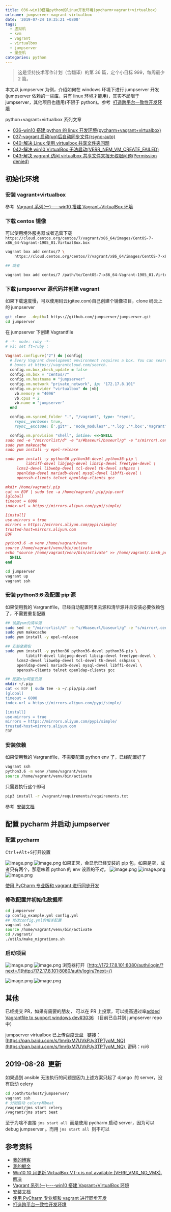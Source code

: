 ```yaml
---
title: 036-win10搭建python的linux开发环境(pycharm+vagrant+virtualbox)
urlname: jumpserver-vagrant-virtualbox
date: '2019-07-24 19:35:21 +0800'
tags:
  - 虚拟机
  - kvm
  - vagrant
  - virtualbox
  - jumpserver
  - 堡垒机
categories: python
---
```


> 这是坚持技术写作计划（含翻译）的第 36 篇，定个小目标 999，每周最少 2 篇。

本文以 jumpserver 为例，介绍如何在 windows 环境下进行 jumpserver 开发(jumpserver 依赖的一些库，只有 linux 环境才能用)，其实不局限于 jumpserver，其他项目也适用(不限于 python)。参考  [打造跨平台一致性开发环境](https://juejin.im/entry/5c6a6da5f265da2de52d7d7c/detail)

python+vagrant+virtualbox 系列文章



- [036-win10 搭建 python 的 linux 开发环境(pycharm+vagrant+virtualbox)](https://juejin.im/post/5d3a55ece51d454f71439dd2)
- [037-vagrant 启动(up)后自动同步文件(rsync-auto)](https://juejin.im/post/5d562b5e5188252d43756db8)
- [040-解决 Linux 使用 virtualbox 共享文件夹问题](https://juejin.im/post/5d5695056fb9a06afd6600f0)
- [042-解决 win10 VirtualBox 无法启动(VERR_NEM_VM_CREATE_FAILED)](https://juejin.im/post/5d63869a51882559c41612c6)
- [043-解决 vagrant 访问 virtualbox 共享文件夹报无权限问题(Permission denied)](https://juejin.im/post/5d6493d6e51d456206115a2c)

<!-- more -->

## 初始化环境

### 安装 vagrant+virtualbox

参考  [Vagrant 系列(一)----win10 搭建 Vagrant+VirtualBox 环境](https://blog.csdn.net/u011781521/article/details/80275212)

### 下载 centos 镜像

可以使用境外服务器或者迅雷下载 `https://cloud.centos.org/centos/7/vagrant/x86_64/images/CentOS-7-x86_64-Vagrant-1905_01.VirtualBox.box`

```bash
vagrant box add centos/7 \
    https://cloud.centos.org/centos/7/vagrant/x86_64/images/CentOS-7-x86_64-Vagrant-1905_01.VirtualBox.box

## 或者

vagrant box add centos/7 /path/to/CentOS-7-x86_64-Vagrant-1905_01.VirtualBox.box
```

### 下载 jumpserver 源代码并创建 vagrant

如果下载速度慢，可以使用码云(gitee.com)自己创建个镜像项目，clone 码云上的 jumpserver

```bash
git clone --depth=1 https://github.com/jumpserver/jumpserver.git
cd jumpserver
```

在 jumpserver 下创建 Vagrantfile

```ruby
# -*- mode: ruby -*-
# vi: set ft=ruby :

Vagrant.configure("2") do |config|
  # Every Vagrant development environment requires a box. You can search for
  # boxes at https://vagrantcloud.com/search.
  config.vm.box_check_update = false
  config.vm.box = "centos/7"
  config.vm.hostname = "jumpserver"
  config.vm.network "private_network", ip: "172.17.8.101"
  config.vm.provider "virtualbox" do |vb|
    vb.memory = "4096"
    vb.cpus = 2
    vb.name = "jumpserver"
  end

  config.vm.synced_folder ".", "/vagrant", type: "rsync",
    rsync__verbose: true,
    rsync__exclude: ['.git*', 'node_modules*','*.log','*.box','Vagrantfile']

  config.vm.provision "shell", inline: <<-SHELL
sudo sed -e "/mirrorlist/d" -e "s/#baseurl/baseurl/g" -e "s/mirror\.centos\.org/mirrors\.tuna\.tsinghua\.edu\.cn/g" -i /etc/yum.repos.d/CentOS-Base.repo
sudo yum makecache
sudo yum install -y epel-release

sudo yum install -y python36 python36-devel python36-pip \
		 libtiff-devel libjpeg-devel libzip-devel freetype-devel \
     lcms2-devel libwebp-devel tcl-devel tk-devel sshpass \
     openldap-devel mariadb-devel mysql-devel libffi-devel \
     openssh-clients telnet openldap-clients gcc

mkdir /home/vagrant/.pip
cat << EOF | sudo tee -a /home/vagrant/.pip/pip.conf
[global]
timeout = 6000
index-url = https://mirrors.aliyun.com/pypi/simple/

[install]
use-mirrors = true
mirrors = https://mirrors.aliyun.com/pypi/simple/
trusted-host=mirrors.aliyun.com
EOF

python3.6 -m venv /home/vagrant/venv
source /home/vagrant/venv/bin/activate
echo "source /home/vagrant/venv/bin/activate" >> /home/vagrant/.bash_profile
  SHELL
end

```

```bash
cd jumpserver
vagrant up
vagrant ssh
```

### ~~安装 python3.6 及配置 pip 源~~

如果使用我的 Vargrantfile，已经自动配置阿里云源和清华源并且安装必要依赖包了，不需要重复配置

```bash
## 设置yum的清华源
sudo sed -e "/mirrorlist/d" -e "s/#baseurl/baseurl/g" -e "s/mirror\.centos\.org/mirrors\.tuna\.tsinghua\.edu\.cn/g" -i /etc/yum.repos.d/CentOS-Base.repo
sudo yum makecache
sudo yum install -y epel-release

## 安装依赖包
sudo yum install -y python36 python36-devel python36-pip \
		 libtiff-devel libjpeg-devel libzip-devel freetype-devel \
     lcms2-devel libwebp-devel tcl-devel tk-devel sshpass \
     openldap-devel mariadb-devel mysql-devel libffi-devel \
     openssh-clients telnet openldap-clients gcc

## 配置pip阿里云源
mkdir ~/.pip
cat << EOF | sudo tee -a ~/.pip/pip.conf
[global]
timeout = 6000
index-url = https://mirrors.aliyun.com/pypi/simple/

[install]
use-mirrors = true
mirrors = https://mirrors.aliyun.com/pypi/simple/
trusted-host=mirrors.aliyun.com
EOF
```

### 安装依赖

如果使用我的 Vargrantfile，不需要配置 python env 了，已经配置好了

```bash
vagrant ssh
python3.6 -m venv /home/vagrant/venv
source /home/vagrant/venv/bin/activate
```

只需要执行这个即可

```bash
pip3 install -r /vagrant/requirements/requirements.txt
```

参考  [安装文档](http://docs.jumpserver.org/zh/docs/step_by_step.html)

## 配置 pycharm 并启动 jumpserver

### 配置 pycharm

<kbd>Ctrl</kbd>+<kbd>Alt</kbd>+<kbd>S</kbd>打开设置

![image.png](https://cdn.nlark.com/yuque/0/2019/png/226273/1564102215460-c6a602ed-86e6-49fc-b2b1-d43689243daa.png#align=left&display=inline&height=706&originHeight=706&originWidth=1009&size=70204&status=done&width=1009)
![image.png](https://cdn.nlark.com/yuque/0/2019/png/226273/1564102389714-c0a5c982-1597-4007-8719-c4f316457bf8.png#align=left&display=inline&height=678&originHeight=678&originWidth=841&size=65908&status=done&width=841)
如果正常，会显示已经安装的 pip 包，如果是空，或者只有两个，那意味着 python 的 env 设置的不对。
![image.png](https://cdn.nlark.com/yuque/0/2019/png/226273/1564102637247-a8c69ed0-d6a2-4d00-ad3b-feebe98a0589.png#align=left&display=inline&height=674&originHeight=674&originWidth=1007&size=68920&status=done&width=1007)
![image.png](https://cdn.nlark.com/yuque/0/2019/png/226273/1564102989073-8062df66-c4cc-45dd-b574-db6e6a39cb6d.png#align=left&display=inline&height=739&originHeight=739&originWidth=1068&size=108292&status=done&width=1068)
![image.png](https://cdn.nlark.com/yuque/0/2019/png/226273/1564110989520-3f8ac63d-5b58-46b7-89bc-d24f6352785c.png#align=left&display=inline&height=706&originHeight=706&originWidth=1009&size=63412&status=done&width=1009)

[使用 PyCharm 专业版和 vagrant 进行同步开发](https://blog.csdn.net/weixin_42393089/article/details/83211456)

### 修改配置并初始化数据库

```bash
cd jumpserver
cp config_example.yml config.yml
## 修改config.yml的相关配置
vagrant ssh
source /home/vagrant/venv/bin/activate
cd /vagrant/
./utils/make_migrations.sh
```

### 启动项目

![image.png](https://cdn.nlark.com/yuque/0/2019/png/226273/1564103536157-efbb24a4-c29d-45b4-991f-b314544ed548.png#align=left&display=inline&height=79&originHeight=79&originWidth=353&size=5532&status=done&width=353)
![image.png](https://cdn.nlark.com/yuque/0/2019/png/226273/1564103574288-28ffdb6f-25f2-4a67-b8ba-936cca59ccf3.png#align=left&display=inline&height=273&originHeight=273&originWidth=407&size=25404&status=done&width=407)
浏览器打开  [http://172.17.8.101:8080/auth/login/?next=/](http://172.17.8.101:8080/auth/login/?next=/)

![image.png](https://cdn.nlark.com/yuque/0/2019/png/226273/1564103612991-53990854-279f-41c9-8250-6647b7889279.png#align=left&display=inline&height=368&originHeight=368&originWidth=889&size=55638&status=done&width=889)
![image.png](https://cdn.nlark.com/yuque/0/2019/png/226273/1564103694901-b41968af-0830-4fc3-beab-4a2393a76279.png#align=left&display=inline&height=240&originHeight=240&originWidth=596&size=56566&status=done&width=596)

## 其他

已经提交 PR，如果有需要的朋友， 可以在 PR 上投票，可以提高通过率[added Vagrantfile to support windows dev#3036](https://github.com/jumpserver/jumpserver/pull/3036) （目前已合并到 jumpserver repo 中）

jumpserver virtualbox 已上传百度云盘  
链接：[https://pan.baidu.com/s/1mr6xM7UVkPJy3TPTyoM_NQ](https://pan.baidu.com/s/1mr6xM7UVkPJy3TPTyoM_NQ)  密码：rci6

## 2019-08-28  更新

如果遇到 ansible 无法执行的问题是因为上述方案只起了 django  的 server，没有启动 celery

```bash
cd /path/to/host/jumpserver/
vagrant ssh
# 分别启动 celery和beat
/vagrant/jms start celery
/vagrant/jms start beat
```

至于为啥不直接 `jms start all`  而是使用 pycharm 启动 server，因为可以 debug jumpserver 。而用 `jms start all`  则不可以

## 参考资料

- [我的博客](http://anjia0532.github.io/2019/07/24/jumpserver-vagrant-virtualbox)
- [我的掘金](https://juejin.im/post/5d3a55ece51d454f71439dd2)
- [Win10 10 月更新 VirtualBox VT-x is not available (VERR_VMX_NO_VMX). 解决](https://blog.csdn.net/imilano/article/details/83038682)
- [Vagrant 系列(一)----win10 搭建 Vagrant+VirtualBox 环境](https://blog.csdn.net/u011781521/article/details/80275212)
- [安装文档](http://docs.jumpserver.org/zh/docs/step_by_step.html)
- [使用 PyCharm 专业版和 vagrant 进行同步开发](https://blog.csdn.net/weixin_42393089/article/details/83211456)
- [打造跨平台一致性开发环境](https://juejin.im/entry/5c6a6da5f265da2de52d7d7c/detail)
